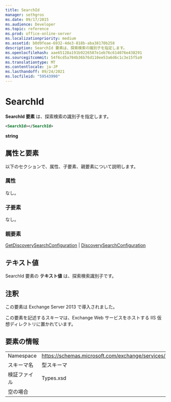 ```yaml
---
title: SearchId
manager: sethgros
ms.date: 09/17/2015
ms.audience: Developer
ms.topic: reference
ms.prod: office-online-server
ms.localizationpriority: medium
ms.assetid: b0d9feae-6932-4de3-818b-aba38170b258
description: SearchId 要素は、探索検索の識別子を指定します。
ms.openlocfilehash: aae65128a191b9226507e1eb76c614076e438291
ms.sourcegitcommit: 54f6cd5a704b36b76d110ee53a6d6c1c3e15f5a9
ms.translationtype: MT
ms.contentlocale: ja-JP
ms.lasthandoff: 09/24/2021
ms.locfileid: "59543990"
---
```

# <a name="searchid"></a>SearchId

**SearchId 要素** は、探索検索の識別子を指定します。 
  
```XML
<SearchId></SearchId>
```

 **string**
## <a name="attributes-and-elements"></a>属性と要素

以下のセクションで、属性、子要素、親要素について説明します。
  
### <a name="attributes"></a>属性

なし。
  
### <a name="child-elements"></a>子要素

なし。
  
### <a name="parent-elements"></a>親要素

[GetDiscoverySearchConfiguration](getdiscoverysearchconfiguration.md)  | [DiscoverySearchConfiguration](discoverysearchconfiguration.md)
  
## <a name="text-value"></a>テキスト値

SearchId 要素の **テキスト値** は、探索検索識別子です。 
  
## <a name="remarks"></a>注釈

この要素は Exchange Server 2013 で導入されました。
  
この要素を記述するスキーマは、Exchange Web サービスをホストする IIS 仮想ディレクトリに置かれています。
  
## <a name="element-information"></a>要素の情報

|||
|:-----|:-----|
|Namespace  <br/> |https://schemas.microsoft.com/exchange/services/2006/types  <br/> |
|スキーマ名  <br/> |型スキーマ  <br/> |
|検証ファイル  <br/> |Types.xsd  <br/> |
|空の場合  <br/> ||
   

